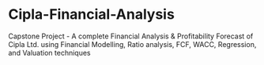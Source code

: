 # Cipla-Financial-Analysis
Capstone Project - A complete Financial Analysis &amp; Profitability Forecast of Cipla Ltd. using Financial Modelling, Ratio analysis, FCF, WACC, Regression, and Valuation techniques
